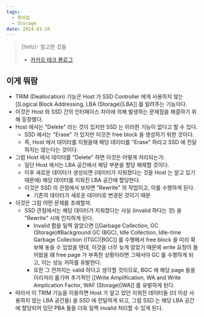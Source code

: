 ```yaml
---
tags:
  - 용어집
  - Storage
date: 2024-03-16
---
```

> [!info]- 참고한 것들
> - [카카오 테크 블로그](https://tech.kakao.com/2016/07/16/coding-for-ssd-part-4/)

## 이게 뭐람

- TRIM (Deallocation) 기능은 Host 가 SSD Controller 에게 사용하지 않는 [[Logical Block Addressing, LBA (Storage)|LBA]] 를 알려주는 기능이다.
- 이것은 Host 와 SSD 간의 인터페이스 차이에 의해 발생하는 문제점을 해결하기 위해 등장했다.
- Host 에서는 "Delete" 라는 것이 있지만 SSD 는 이러한 기능이 없다고 할 수 있다.
	- SSD 에서는 "Erase" 가 있지만 이것은 free block 을 생성하기 위한 것이다.
	- 즉, Host 에서 데이터를 지웠을때 해당 데이터를 "Erase" 하라고 SSD 에 전달하지는 않는다는 것이다.
- 그럼 Host 에서 데이터를 "Delete" 하면 이것은 어떻게 처리되는가:
	- 일단 Host 에서는 LBA 공간에서 해당 부분을 할당 해제할 것이다.
	- 이후 새로운 데이터가 생성되면 (데이터가 지워졌다는 것을 Host 는 알고 있기 때문에) 해당 데이터를 지워진 LBA 공간에 할당한다.
	- 이것은 SSD 의 관점에서 보자면 "Rewrite" 의 작업이고, 이를 수행하게 된다.
		- 기존의 데이터가 새로운 데이터로 변경된 것이기 때문
- 이것은 그럼 어떤 문제를 초래할까.
	- SSD 관점에서는 해당 데이터가 지워졌다는 사실 (invalid 하다는 것) 을 "Rewrite" 시에 인지하게 된다.
		- Invalid 함을 일찍 알았으면 [[Garbage Collection, GC (Storage)#Background GC (BGC), Idle Collection, Idle-time Garbage Collection (ITGC)|BGC]] 를 수행해서 free block 을 미리 확보해 놓을 수 있었을 텐데, 이것을 너무 늦게 알았기 때문에 write 요청이 들어왔을 떄 free page 가 부족한 상황이라면 그때서야 GC 를 수행하게 되고, 이는 성능 저하를 유발한다.
		- 또한 그 전까지는 valid 하다고 생각할 것이므로, BGC 에 해당 page 들을 이리저리 옮기며 추가적인 [[Write Amplification, WA and Write Amplication Factor, WAF (Storage)|WA]] 를 유발하게 된다.
- 따라서 이 TRIM 기능을 이용하면 Host 가 알고 있던 지워진 데이터들 (더 이상 사용하지 않는 LBA 공간들) 을 SSD 에 전달하게 되고, 그럼 SSD 는 해당 LBA 공간에 할당되어 있던 PBA 들을 더욱 일찍 invalid 처리할 수 있게 된다.